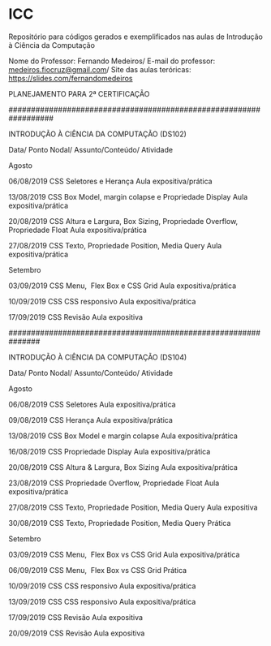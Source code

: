﻿# ICC
Repositório para códigos gerados e exemplificados nas aulas de Introdução à Ciência da Computação

Nome do Professor: Fernando Medeiros/ E-mail do professor: medeiros.fiocruz@gmail.com/ Site das aulas teróricas: https://slides.com/fernandomedeiros




PLANEJAMENTO PARA 2ª CERTIFICAÇÃO 

##################################################################


INTRODUÇÃO À CIÊNCIA DA COMPUTAÇÃO (DS102)

Data/ Ponto Nodal/ Assunto/Conteúdo/ Atividade


Agosto


06/08/2019
CSS
Seletores e Herança
Aula expositiva/prática

13/08/2019
CSS
Box Model, margin colapse e Propriedade Display
Aula expositiva/prática

20/08/2019
CSS
Altura e Largura, Box Sizing, Propriedade Overflow, Propriedade Float
Aula expositiva/prática

27/08/2019
CSS
Texto, Propriedade Position, Media Query
Aula expositiva/prática


Setembro



03/09/2019
CSS
Menu,  Flex Box e CSS Grid
Aula expositiva/prática

10/09/2019
CSS
CSS responsivo
Aula expositiva/prática

17/09/2019
CSS
Revisão
Aula expositiva


###############################################################


INTRODUÇÃO À CIÊNCIA DA COMPUTAÇÃO (DS104)

Data/ Ponto Nodal/ Assunto/Conteúdo/ Atividade


Agosto


06/08/2019
CSS
Seletores
Aula expositiva/prática

09/08/2019
CSS
Herança
Aula expositiva/prática

13/08/2019
CSS
Box Model e  margin colapse
Aula expositiva/prática

16/08/2019
CSS
Propriedade Display
Aula expositiva/prática

20/08/2019
CSS
Altura & Largura, Box Sizing
Aula expositiva/prática

23/08/2019
CSS
Propriedade Overflow, Propriedade Float
Aula expositiva/prática

27/08/2019
CSS
Texto, Propriedade Position, Media Query
Aula expositiva

30/08/2019
CSS
Texto, Propriedade Position, Media Query
 Prática


Setembro


03/09/2019
CSS
Menu,  Flex Box vs CSS Grid
Aula expositiva/prática

06/09/2019
CSS
Menu,  Flex Box vs CSS Grid
Prática

10/09/2019
CSS
CSS responsivo
Aula expositiva/prática

13/09/2019
CSS
CSS responsivo 
Aula expositiva/prática

17/09/2019
CSS
Revisão
Aula expositiva

20/09/2019
CSS
Revisão
Aula expositiva







